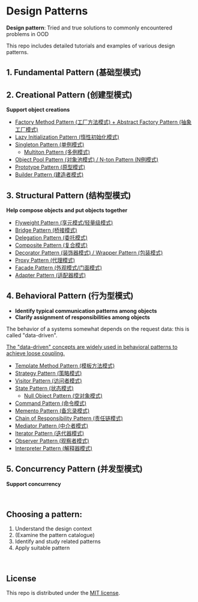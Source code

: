 # Design Patterns

**Design pattern**: Tried and true solutions to commonly encountered problems in OOD

This repo includes detailed tutorials and examples of various design patterns.

## 1. Fundamental Pattern (基础型模式)

## 2. Creational Pattern (创建型模式)

**Support object creations**

- <a href="https://github.com/Ziang-Lu/Design-Patterns/blob/master/2-Creational%20Patterns/1-Factory%20Method%20Pattern%20%26%20Abstract%20Factory%20Pattern/Factory%20Method%20Pattern%20%26%20Abstract%20Factory%20Pattern.md">Factory Method Pattern (工厂方法模式) + Abstract Factory Pattern (抽象工厂模式)</a>
- <a href="https://github.com/Ziang-Lu/Design-Patterns/blob/master/2-Creational%20Patterns/2-Lazy%20Initialization%20Pattern.md">Lazy Initialization Pattern (惰性初始化模式)</a>
- <a href="https://github.com/Ziang-Lu/Design-Patterns/blob/master/2-Creational%20Patterns/3-Singleton%20Pattern.md">Singleton Pattern (单例模式)</a>
  - <a href="https://github.com/Ziang-Lu/Design-Patterns/blob/master/2-Creational%20Patterns/4-Multiton%20Pattern.md">Multiton Pattern (多例模式)</a>
- <a href="https://github.com/Ziang-Lu/Design-Patterns/blob/master/2-Creational%20Patterns/5-Object%20Pool%20Pattern/Object%20Pool%20Pattern.md">Object Pool Pattern (对象池模式) / N-ton Pattern (N例模式)</a>
- <a href="https://github.com/Ziang-Lu/Design-Patterns/blob/master/2-Creational%20Patterns/6-Prototype%20Pattern/Prototype%20Pattern.md">Prototype Pattern (原型模式)</a>
- <a href="https://github.com/Ziang-Lu/Design-Patterns/blob/master/2-Creational%20Patterns/7-Builder%20Pattern/Builder%20Pattern.md">Builder Pattern (建造者模式)</a>

## 3. Structural Pattern (结构型模式)

**Help compose objects and put objects together**

* <a href="https://github.com/Ziang-Lu/Design-Patterns/blob/master/3-Structural%20Patterns/1-Flyweight%20Pattern/Flyweight%20Pattern.md">Flyweight Pattern (享元模式/轻量级模式)</a>
* <a href="https://github.com/Ziang-Lu/Design-Patterns/blob/master/3-Structural%20Patterns/2-Bridge%20Pattern/Bridge%20Pattern.md">Bridge Pattern (桥接模式)</a>
* <a href="https://github.com/Ziang-Lu/Design-Patterns/blob/master/3-Structural%20Patterns/3-Delegation%20Pattern.md">Delegation Pattern (委托模式)</a>
* <a href="https://github.com/Ziang-Lu/Design-Patterns/blob/master/3-Structural%20Patterns/4-Composite%20Pattern/Composite%20Pattern.md">Composite Pattern (复合模式)</a>
* <a href="https://github.com/Ziang-Lu/Design-Patterns/blob/master/3-Structural%20Patterns/5-Decorator%20Pattern/Decorator%20Pattern.md">Decorator Pattern (装饰器模式) / Wrapper Pattern (包装模式)</a>
* <a href="https://github.com/Ziang-Lu/Design-Patterns/blob/master/3-Structural%20Patterns/6-Proxy%20Pattern/Proxy%20Pattern.md">Proxy Pattern (代理模式)</a>
* <a href="https://github.com/Ziang-Lu/Design-Patterns/blob/master/3-Structural%20Patterns/7-Facade%20Pattern/Facade%20Pattern.md">Facade Pattern (外观模式/门面模式)</a>
* <a href="https://github.com/Ziang-Lu/Design-Patterns/blob/master/3-Structural%20Patterns/8-Adapter%20Pattern/Adapter%20Pattern.md">Adapter Pattern (适配器模式)</a>

## 4. Behavioral Pattern (行为型模式)

* **Identify typical communication patterns among objects**
* **Clarify assignment of responsibilities among objects**

The behavior of a systems somewhat depends on the request data: this is called "data-driven".

<u>The "data-driven" concepts are widely used in behavioral patterns to achieve loose coupling.</u>

* <a href="https://github.com/Ziang-Lu/Design-Patterns/blob/master/4-Behavioral%20Patterns/1-Template%20Method%20Pattern/Template%20Method%20Pattern.md">Template Method Pattern (模板方法模式)</a>
* <a href="https://github.com/Ziang-Lu/Design-Patterns/blob/master/4-Behavioral%20Patterns/2-Strategy%20Pattern/Strategy%20Pattern.md">Strategy Pattern (策略模式)</a>
* <a href="https://github.com/Ziang-Lu/Design-Patterns/blob/master/4-Behavioral%20Patterns/3-Visitor%20Pattern/Visitor%20Pattern.md">Visitor Pattern (访问者模式)</a>
* <a href="https://github.com/Ziang-Lu/Design-Patterns/blob/master/4-Behavioral%20Patterns/4-State%20Pattern/State%20Pattern.md">State Pattern (状态模式)</a>
  * <a href="https://github.com/Ziang-Lu/Design-Patterns/blob/master/4-Behavioral%20Patterns/5-Null%20Object%20Pattern/Null%20Object%20Pattern.md">Null Object Pattern (空对象模式)</a>
* <a href="https://github.com/Ziang-Lu/Design-Patterns/blob/master/4-Behavioral%20Patterns/6-Command%20Pattern/Command%20Pattern.md">Command Pattern (命令模式)</a>
* <a href="https://github.com/Ziang-Lu/Design-Patterns/blob/master/4-Behavioral%20Patterns/7-Memento%20Pattern/Memento%20Pattern.md">Memento Pattern (备忘录模式)</a>
* <a href="https://github.com/Ziang-Lu/Design-Patterns/blob/master/4-Behavioral%20Patterns/8-Chain%20of%20Responsibility%20Pattern/Chain%20of%20Responsibility%20Pattern.md">Chain of Responsibility Pattern (责任链模式)</a>
* <a href="https://github.com/Ziang-Lu/Design-Patterns/blob/master/4-Behavioral%20Patterns/9-Mediator%20Pattern/Mediator%20Pattern.md">Mediator Pattern (中介者模式)</a>
* <a href="https://github.com/Ziang-Lu/Design-Patterns/blob/master/4-Behavioral%20Patterns/10-Iterator%20Pattern.md">Iterator Pattern (迭代器模式)</a>
* <a href="https://github.com/Ziang-Lu/Design-Patterns/blob/master/4-Behavioral%20Patterns/11-Observer%20Pattern/Observer%20Pattern.md">Observer Pattern (观察者模式)</a>
* <a href="https://github.com/Ziang-Lu/Design-Patterns/blob/master/4-Behavioral%20Patterns/12-Interpreter%20Pattern/Interpreter%20Pattern.md">Interpreter Pattern (解释器模式)</a>

## 5. Concurrency Pattern (并发型模式)

**Support concurrency**

<br>

## Choosing a pattern:

1. Understand the design context
2. (Examine the pattern catalogue)
3. Identify and study related patterns
4. Apply suitable pattern

<br>

## License

This repo is distributed under the <a href="https://github.com/Ziang-Lu/Design-Patterns/blob/master/LICENSE">MIT license</a>.
